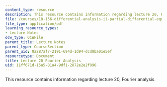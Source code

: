 ```yaml
---
content_type: resource
description: This resource contains information regarding lecture 20, Fourier analysis.
file: /courses/18-156-differential-analysis-ii-partial-differential-equations-and-fourier-analysis-spring-2016/11ff671d15a581a49df12872e2e2f096_MIT18_156S16_lec20.pdf
file_type: application/pdf
learning_resource_types:
- Lecture Notes
ocw_type: OCWFile
parent_title: Lecture Notes
parent_type: CourseSection
parent_uid: 0a287af7-2191-694d-1d94-dcd0ba01e5ef
resourcetype: Document
title: Lecture 20 Fourier Analysis
uid: 11ff671d-15a5-81a4-9df1-2872e2e2f096
---
```

This resource contains information regarding lecture 20, Fourier analysis.

